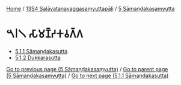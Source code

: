
[Home](/) / [13S4 Saḷāyatanavaggasaṃyuttapāḷi](../../13S4.md) / [5 Sāmaṇḍakasaṃyutta](../5.md)

# 𑁫𑁇𑁧 𑀲𑀸𑀫𑀡𑁆𑀟𑀓𑀯𑀕𑁆𑀕

* [5.1.1 Sāmaṇḍakasutta](5.1/5.1.1.md)
* [5.1.2 Dukkarasutta](5.1/5.1.2.md)

[Go to previous page (5 Sāmaṇḍakasaṃyutta)](../5.md) / [Go to parent page (5 Sāmaṇḍakasaṃyutta)](../5.md) / [Go to next page (5.1.1 Sāmaṇḍakasutta)](5.1/5.1.1.md)


